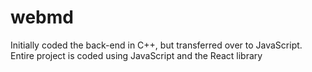 # webmd
Initially coded the back-end in C++, but transferred over to JavaScript. Entire project is coded using JavaScript and the React library
